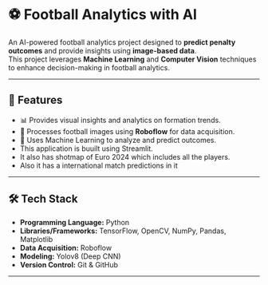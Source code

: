 # ⚽ Football Analytics with AI

An AI-powered football analytics project designed to **predict penalty outcomes** and provide insights using **image-based data**.  
This project leverages **Machine Learning** and **Computer Vision** techniques to enhance decision-making in football analytics.

---

## 📌 Features

- 📊 Provides visual insights and analytics on formation trends.
- 📸 Processes football images using **Roboflow** for data acquisition.
- 🤖 Uses Machine Learning to analyze and predict outcomes.
- This application is buuilt using Streamlit.
- It also has shotmap of Euro 2024 which includes all the players.
- Also it has a international match predictions in it

---

## 🛠 Tech Stack
- **Programming Language:** Python  
- **Libraries/Frameworks:** TensorFlow, OpenCV, NumPy, Pandas, Matplotlib  
- **Data Acquisition:** Roboflow  
- **Modeling:** Yolov8 (Deep CNN) 
- **Version Control:** Git & GitHub  

---

